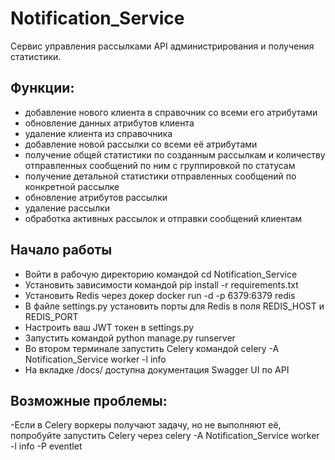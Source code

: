 # Notification_Service

Сервис управления рассылками API администрирования и получения статистики.

## Функции:

- добавление нового клиента в справочник со всеми его атрибутами
- обновление данных атрибутов клиента
- удаление клиента из справочника
- добавление новой рассылки со всеми её атрибутами
- получение общей статистики по созданным рассылкам и количеству отправленных сообщений по ним с группировкой по статусам
- получение детальной статистики отправленных сообщений по конкретной рассылке
- обновление атрибутов рассылки
- удаление рассылки
- обработка активных рассылок и отправки сообщений клиентам


## Начало работы

- Войти в рабочую директорию командой cd Notification_Service
- Установить зависимости командой pip install -r requirements.txt
- Установить Redis через докер docker run -d -p 6379:6379 redis
- В файле settings.py установить порты для Redis в поля REDIS_HOST и REDIS_PORT
- Настроить ваш JWT токен в settings.py
- Запустить командой python manage.py runserver
- Во втором терминале запустить Celery командой celery -A Notification_Service worker -l info
- На вкладке /docs/ доступна документация Swagger UI по API

## Возможные проблемы:

-Если в Celery воркеры получают задачу, но не выполняют её, попробуйте запустить Celery через celery -A Notification_Service worker -l info -P eventlet
